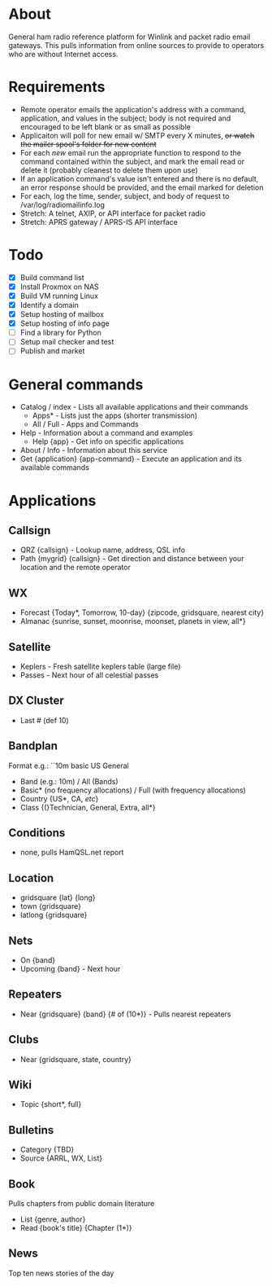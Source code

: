 # About
General ham radio reference platform for Winlink and packet radio email gateways. This pulls information from online sources to provide to operators who are without Internet access.

# Requirements
- Remote operator emails the application's address with a command, application, and values in the subject; body is not required and encouraged to be left blank or as small as possible
- Applicaiton will poll for new email w/ SMTP every X minutes, ~~or watch the mailer spool's folder for new content~~
- For each *new* email run the appropriate function to respond to the command contained within the subject, and mark the email read or delete it (probably cleanest to delete them upon use)
- If an application command's value isn't entered and there is no default, an error response should be provided, and the email marked for deletion
- For each, log the time, sender, subject, and body of request to /var/log/radiomailinfo.log
- Stretch: A telnet, AXIP, or API interface for packet radio
- Stretch: APRS gateway / APRS-IS API interface

# Todo
- [X] Build command list
- [X] Install Proxmox on NAS
- [X] Build VM running Linux
- [X] Identify a domain
- [X] Setup hosting of mailbox
- [X] Setup hosting of info page
- [ ] Find a library for Python
- [ ] Setup mail checker and test
- [ ] Publish and market

# General commands
* Catalog / index - Lists all available applications and their commands
	* Apps* - Lists just the apps (shorter transmission)
	* All / Full - Apps and Commands
* Help - Information about a command and examples
	* Help {app} - Get info on specific applications
* About / Info - Information about this service
* Get {application} {app-command} - Execute an application and its available commands

# Applications

## Callsign
- QRZ {callsign} - Lookup name, address, QSL info
- Path {mygrid} {callsign} - Get direction and distance between your location and the remote operator

## WX
* Forecast {Today*, Tomorrow, 10-day} {zipcode, gridsquare, nearest city}
* Almanac {sunrise, sunset, moonrise, moonset, planets in view, all*}

## Satellite
* Keplers - Fresh satellite keplers table (large file)
* Passes - Next hour of all celestial passes

## DX Cluster
* Last # (def 10)

## Bandplan
Format e.g.:  ``10m basic US General
- Band (e.g.: 10m) / All (Bands)
- Basic* (no frequency allocations) / Full (with frequency allocations)
- Country {US*, CA, *etc*}
- Class {(}Technician, General, Extra, all*}

## Conditions
- none, pulls HamQSL.net report

## Location
- gridsquare {lat} {long}
- town {gridsquare}
- latlong {gridsquare}

## Nets
* On {band}
* Upcoming {band} - Next hour

## Repeaters
- Near {gridsquare} {band} {# of (10*)} - Pulls nearest repeaters

## Clubs
- Near {gridsquare, state, country}

## Wiki
- Topic {short*, full}

## Bulletins
- Category {TBD}
- Source {ARRL, WX, List}

## Book
Pulls chapters from public domain literature
* List {genre, author}
* Read {book's title} {Chapter (1*)}

## News
Top ten news stories of the day
